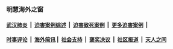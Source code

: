 
### 明慧海外之窗

####  [武汉肺炎](indexes/365.md?t=04240401) &nbsp;|&nbsp;  [迫害案例综述](indexes/328.md?t=04240401) &nbsp;|&nbsp; [迫害致死案例](indexes/277.md?t=04240401)  &nbsp;|&nbsp; [更多迫害案例](indexes/81.md?t=04240401)  &nbsp;|&nbsp; 
####  [时事评论](indexes/19.md?t=04240401) &nbsp;|&nbsp; [海外简讯](indexes/245.md?t=04240401)&nbsp;|&nbsp;  [社会支持](indexes/140.md?t=04240401) &nbsp;|&nbsp; [褒奖决议](indexes/282.md?t=04240401) &nbsp;|&nbsp; [社区报道](indexes/91.md?t=04240401)  &nbsp;|&nbsp; [天人之间](indexes/78.md?t=04240401) 

